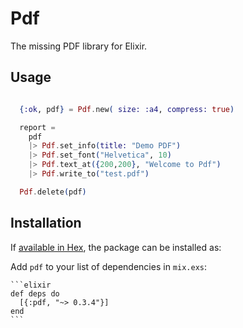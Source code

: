 # Pdf

The missing PDF library for Elixir.

## Usage

```elixir

  {:ok, pdf} = Pdf.new( size: :a4, compress: true)

  report =
    pdf 
    |> Pdf.set_info(title: "Demo PDF")
    |> Pdf.set_font("Helvetica", 10)
    |> Pdf.text_at({200,200}, "Welcome to Pdf")
    |> Pdf.write_to("test.pdf")

  Pdf.delete(pdf)

```

## Installation

If [available in Hex](https://hex.pm/docs/publish), the package can be installed as:

  Add `pdf` to your list of dependencies in `mix.exs`:

    ```elixir
    def deps do
      [{:pdf, "~> 0.3.4"}]
    end
    ```

